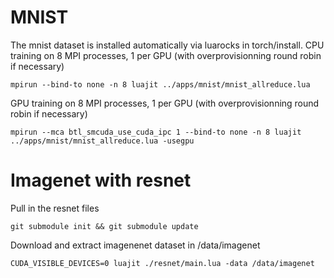 # MNIST
The mnist dataset is installed automatically via luarocks in torch/install.
CPU training on 8 MPI processes, 1 per GPU (with overprovisionning round robin if necessary)
```
mpirun --bind-to none -n 8 luajit ../apps/mnist/mnist_allreduce.lua
```
GPU training on 8 MPI processes, 1 per GPU (with overprovisionning round robin if necessary)
```
mpirun --mca btl_smcuda_use_cuda_ipc 1 --bind-to none -n 8 luajit ../apps/mnist/mnist_allreduce.lua -usegpu
```

# Imagenet with resnet
Pull in the resnet files
```
git submodule init && git submodule update
```
Download and extract imagenenet dataset in /data/imagenet
```
CUDA_VISIBLE_DEVICES=0 luajit ./resnet/main.lua -data /data/imagenet
```
